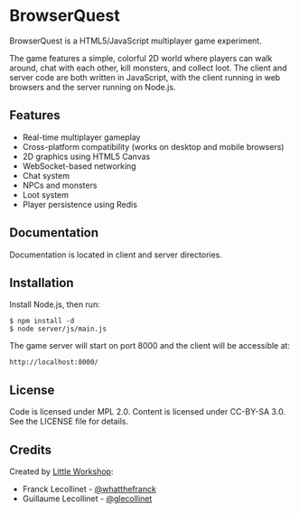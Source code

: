 # BrowserQuest

BrowserQuest is a HTML5/JavaScript multiplayer game experiment.

The game features a simple, colorful 2D world where players can walk around, chat with each other, kill monsters, and collect loot. The client and server code are both written in JavaScript, with the client running in web browsers and the server running on Node.js.

## Features

* Real-time multiplayer gameplay
* Cross-platform compatibility (works on desktop and mobile browsers)
* 2D graphics using HTML5 Canvas
* WebSocket-based networking
* Chat system
* NPCs and monsters
* Loot system
* Player persistence using Redis

## Documentation

Documentation is located in client and server directories.

## Installation

Install Node.js, then run:

    $ npm install -d
    $ node server/js/main.js

The game server will start on port 8000 and the client will be accessible at:

    http://localhost:8000/

## License

Code is licensed under MPL 2.0. Content is licensed under CC-BY-SA 3.0.
See the LICENSE file for details.

## Credits

Created by [Little Workshop](http://www.littleworkshop.fr/):

* Franck Lecollinet - [@whatthefranck](http://twitter.com/whatthefranck)
* Guillaume Lecollinet - [@glecollinet](http://twitter.com/glecollinet)
